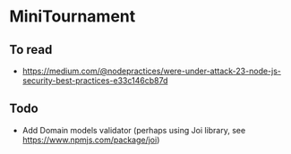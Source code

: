 # MiniTournament

## To read
- https://medium.com/@nodepractices/were-under-attack-23-node-js-security-best-practices-e33c146cb87d


## Todo


- Add Domain models validator (perhaps using Joi library, see https://www.npmjs.com/package/joi)
